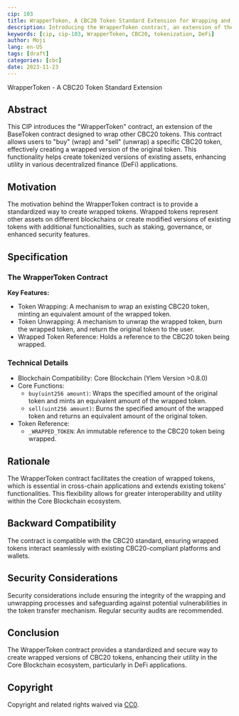 ```yaml
---
cip: 103
title: WrapperToken, A CBC20 Token Standard Extension for Wrapping and Unwrapping Tokens
description: Introducing the WrapperToken contract, an extension of the BaseToken contract for wrapping and unwrapping CBC20 tokens.
keywords: [cip, cip-103, WrapperToken, CBC20, tokenization, DeFi]
author: Moji
lang: en-US
tags: [draft]
categories: [cbc]
date: 2023-11-23
---
```


WrapperToken - A CBC20 Token Standard Extension

<!--truncate-->

## Abstract

This CIP introduces the "WrapperToken" contract, an extension of the BaseToken contract designed to wrap other CBC20 tokens. This contract allows users to "buy" (wrap) and "sell" (unwrap) a specific CBC20 token, effectively creating a wrapped version of the original token. This functionality helps create tokenized versions of existing assets, enhancing utility in various decentralized finance (DeFi) applications.

## Motivation

The motivation behind the WrapperToken contract is to provide a standardized way to create wrapped tokens. Wrapped tokens represent other assets on different blockchains or create modified versions of existing tokens with additional functionalities, such as staking, governance, or enhanced security features.

## Specification

### The WrapperToken Contract

**Key Features:**

- Token Wrapping: A mechanism to wrap an existing CBC20 token, minting an equivalent amount of the wrapped token.
- Token Unwrapping: A mechanism to unwrap the wrapped token, burn the wrapped token, and return the original token to the user.
- Wrapped Token Reference: Holds a reference to the CBC20 token being wrapped.

### Technical Details

- Blockchain Compatibility: Core Blockchain (Ylem Version >0.8.0)
- Core Functions:
    - `buy(uint256 amount)`: Wraps the specified amount of the original token and mints an equivalent amount of the wrapped token.
    - `sell(uint256 amount)`: Burns the specified amount of the wrapped token and returns an equivalent amount of the original token.
- Token Reference:
    - `_WRAPPED_TOKEN`: An immutable reference to the CBC20 token being wrapped.

## Rationale

The WrapperToken contract facilitates the creation of wrapped tokens, which is essential in cross-chain applications and extends existing tokens' functionalities. This flexibility allows for greater interoperability and utility within the Core Blockchain ecosystem.

## Backward Compatibility

The contract is compatible with the CBC20 standard, ensuring wrapped tokens interact seamlessly with existing CBC20-compliant platforms and wallets.

## Security Considerations

Security considerations include ensuring the integrity of the wrapping and unwrapping processes and safeguarding against potential vulnerabilities in the token transfer mechanism. Regular security audits are recommended.

## Conclusion

The WrapperToken contract provides a standardized and secure way to create wrapped versions of CBC20 tokens, enhancing their utility in the Core Blockchain ecosystem, particularly in DeFi applications.

## Copyright

Copyright and related rights waived via [CC0](https://creativecommons.org/publicdomain/zero/1.0/).
